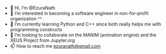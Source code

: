 - 👋 Hi, I’m @EzuraNath
- 👀 I’m interested in becoming a software engineer in non-for-profit organization ^^
- 🌱 I’m currently learning Python and C++ since both really helps me with programming constructs
- 💞️ I’m looking to collaborate on the MANIM (animation engine) and the XEUS Project from Jupyter.org
- 📫 How to reach me ezuranath@gmail.com 

<!---
EzuraNath/EzuraNath is a ✨ special ✨ repository because its `README.md` (this file) appears on your GitHub profile.
You can click the Preview link to take a look at your changes.
--->
